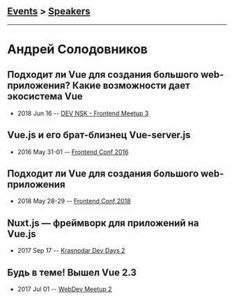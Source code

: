 ## [Events](../README.md) > [Speakers](../speakers.md)
---

# Андрей Солодовников

## Подходит ли Vue для создания большого web-приложения? Какие возможности дает экосистема Vue
- 2018 Jun 16 -- [DEV NSK - Frontend Meetup 3](https://www.youtube.com/watch?v=mBmCSXr4TSg)    
## Vue.js и его брат-близнец Vue-server.js
- 2016 May 31-01 -- [Frontend Conf 2016](https://www.youtube.com/watch?v=4jDI0w4NUso)    
## Подходит ли Vue для создания большого web-приложения
- 2018 May 28-29 -- [Frontend Conf 2018](https://www.youtube.com/watch?v=A0L2muGsu-o)    
## Nuxt.js — фреймворк для приложений на Vue.js
- 2017 Sep 17 -- [Krasnodar Dev Days 2](https://www.youtube.com/watch?v=Qcr9vVBITTU)    
## Будь в теме! Вышел Vue 2.3
- 2017 Jul 01 -- [WebDev Meetup 2](https://www.youtube.com/watch?v=Ln8woWsIBoI)    
